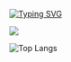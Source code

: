 [![Typing SVG](https://readme-typing-svg.demolab.com?font=Fira+Code&pause=1000&center=true&vCenter=true&random=false&width=1000&lines=Developing;Photography;Drawing;And+many+other+stuffs)](https://git.io/typing-svg)

<!--
**hynrng/hynrng** is a ✨ _special_ ✨ repository because its `README.md` (this file) appears on your GitHub profile.

Here are some ideas to get you started:

- 🔭 I’m currently working on ...
- 🌱 I’m currently learning ...
- 👯 I’m looking to collaborate on ...
- 🤔 I’m looking for help with ...
- 💬 Ask me about ...
- 📫 How to reach me: ...
- 😄 Pronouns: ...
- ⚡ Fun fact: ...
-->

<img src="https://img.shields.io/badge/unity-20232a.svg?style=for-the-badge&logo=unity&logoColor=FFFFFF" />

![Top Langs](https://github-readme-stats.vercel.app/api/top-langs/?username=hynrng&layout=compact)

